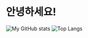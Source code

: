 # 안녕하세요!
![My GitHub stats](https://github-readme-stats.vercel.app/api?username=zero-bean&show_icons=true&theme=graywhite)
![Top Langs](https://github-readme-stats.vercel.app/api/top-langs/?username=anuraghazra&layout=compact)
